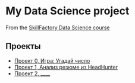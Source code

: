 # My Data Science project

From the [SkillFactory Data Science course](https://skillfactory.ru/courses/data-science)

## Проекты

* [Проект 0, Игра: Угадай число](https://github.com/jamacasi31/Sf-study/tree/main/project_0)
* [Проект 1, Анализ резюме из HeadHunter](https://github.com/jamacasi31/Sf-study/tree/main/project__1)
* [Проект 2, ____](___)

